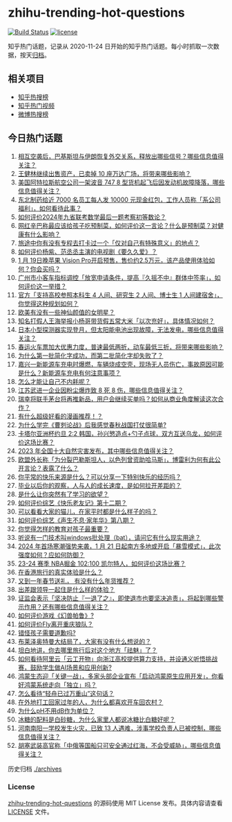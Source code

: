 # zhihu-trending-hot-questions

[![Build Status](https://github.com/justjavac/zhihu-trending-hot-questions/workflows/ci/badge.svg?branch=master)](https://github.com/justjavac/zhihu-trending-hot-questions/actions)
[![license](https://img.shields.io/github/license/justjavac/zhihu-trending-hot-questions)](https://github.com/justjavac/zhihu-trending-hot-questions/blob/master/LICENSE)

知乎热门话题，记录从 2020-11-24
日开始的知乎热门话题。每小时抓取一次数据，按天[归档](./archives)。

## 相关项目

- [知乎热搜榜](https://github.com/justjavac/zhihu-trending-top-search)
- [知乎热门视频](https://github.com/justjavac/zhihu-trending-hot-video)
- [微博热搜榜](https://github.com/justjavac/weibo-trending-hot-search)

## 今日热门话题

<!-- BEGIN -->
<!-- 最后更新时间 Sun Jan 21 2024 01:13:10 GMT+0800 (China Standard Time) -->

1. [相互空袭后，巴基斯坦与伊朗恢复外交关系，释放出哪些信号？哪些信息值得关注？](https://www.zhihu.com/question/640379718)
1. [王健林继续出售资产，已卖掉 10 座万达广场，将带来哪些影响？](https://www.zhihu.com/question/640375219)
1. [美国阿特拉斯航空公司一架波音 747 8 型货机起飞后因发动机故障降落，哪些信息值得关注？](https://www.zhihu.com/question/640243143)
1. [东北制药给近 7000 名员工每人发 10000 元现金红包，工作人员称「系公司福利」，如何看待此事？](https://www.zhihu.com/question/640241833)
1. [如何评价2024年九省联考数学最后一题考察初等数论？](https://www.zhihu.com/question/640280992)
1. [网红辛巴称最应该给孩子吃预制菜，如何评价这一言论？什么是预制菜？对健康有什么影响？](https://www.zhihu.com/question/640407265)
1. [旅途中你有没有专程去打卡过一个「仅对自己有特殊意义」的地点？](https://www.zhihu.com/question/640078878)
1. [如何评价杨紫、范丞丞主演的电视剧《要久久爱》？](https://www.zhihu.com/question/640447972)
1. [1 月 19日晚苹果 Vision Pro开启预售，售价约2.5万元，该产品使用体验如何？你会买吗？](https://www.zhihu.com/question/640322086)
1. [广州市小客车指标调控「放宽申请条件，提高『久摇不中』群体中签率」，如何评价这一举措？](https://www.zhihu.com/question/640252038)
1. [官方「支持高校参照本科生 4 人间、研究生 2 人间、博士生 1 人间建宿舍」，你觉得这种规划如何？](https://www.zhihu.com/question/640181986)
1. [欧美有没有一些神仙颜值的女明星？](https://www.zhihu.com/question/638028802)
1. [知名打假人王海举报小杨哥带货假五常大米「以次充好」，具体情况如何？](https://www.zhihu.com/question/640356946)
1. [日本小型探测器实现登月，但太阳能电池出现故障，无法发电，哪些信息值得关注？](https://www.zhihu.com/question/640356545)
1. [春运火车票加大优惠力度，普速最低两折，动车最低三折，将带来哪些影响？](https://www.zhihu.com/question/640203470)
1. [为什么第一批简化字成功，而第二批简化字却失败了？](https://www.zhihu.com/question/26940415)
1. [嘉兴一新能源车充电时爆燃，车辆烧成空壳，现场无人员伤亡，事故原因可能是什么？新能源车充电有何注意事项？](https://www.zhihu.com/question/640425893)
1. [怎么才能让自己不内耗呢？](https://www.zhihu.com/question/640157006)
1. [江苏武进一企业因粉尘爆炸致 8 死 8 伤，哪些信息值得关注？](https://www.zhihu.com/question/640383620)
1. [瑞幸将联手茅台将再推新品，用户会继续买单吗？如何从商业角度解读这次合作？](https://www.zhihu.com/question/640307717)
1. [有什么超级好看的漫画推荐！？](https://www.zhihu.com/question/355871685)
1. [为什么学完《曹刿论战》后我感觉春秋战国打仗很简单?](https://www.zhihu.com/question/638629725)
1. [卡塔尔亚洲杯约旦 2:2 韩国，孙兴慜造点+勺子点球，双方互送乌龙，如何评价这场比赛？](https://www.zhihu.com/question/640466594)
1. [2023 年全国十大自然灾害发布，其中哪些信息值得关注？](https://www.zhihu.com/question/640370852)
1. [欧盟外长称「为分裂巴勒斯坦人，以色列曾资助哈马斯」，博雷利为何有此公开言论？表露了什么？](https://www.zhihu.com/question/640401954)
1. [你平常的快乐来源是什么？可以分享一下特别快乐的经历吗？](https://www.zhihu.com/question/640365817)
1. [毕业以后你的观察，人与人的成长速度，是如何拉开差距的？](https://www.zhihu.com/question/638891401)
1. [是什么让你突然有了学习的欲望？](https://www.zhihu.com/question/369033564)
1. [如何评价综艺《快乐老友记》第十二期？](https://www.zhihu.com/question/640220565)
1. [可以看看大家的猫儿，在家平时都是什么样子的吗？](https://www.zhihu.com/question/611324104)
1. [如何评价综艺《声生不息·家年华》第八期？](https://www.zhihu.com/question/640373192)
1. [你觉得怎样的教育对孩子最重要？](https://www.zhihu.com/question/606344109)
1. [听说有一门技术叫windows批处理（bat），请问它有什么现实用途？](https://www.zhihu.com/question/333433046)
1. [2024 年首场寒潮强势来袭，1 月 21 日起南方多地或开启「暴雪模式」，此次强度如何？应如何防御？](https://www.zhihu.com/question/640445858)
1. [23-24 赛季 NBA掘金 102:100 凯尔特人，如何评价这场比赛？](https://www.zhihu.com/question/640357098)
1. [在香港旅行的真实体验是什么？](https://www.zhihu.com/question/638918742)
1. [又到一年春节送礼， 有没有什么年货推荐？](https://www.zhihu.com/question/438127656)
1. [出差跟领导一起住是什么样的体验？](https://www.zhihu.com/question/55490206)
1. [证监会表示「坚决防止『一退了之』，即使退市也要坚决追责」，将起到哪些警示作用？还有哪些信息值得关注？](https://www.zhihu.com/question/640259821)
1. [如何评价游戏《幻兽帕鲁》?](https://www.zhihu.com/question/640146006)
1. [如何评价Fly离开重庆狼队？](https://www.zhihu.com/question/640202224)
1. [错怪孩子需要道歉吗?](https://www.zhihu.com/question/639749626)
1. [布莱泽奥特曼大结局了，大家有没有什么想说的？](https://www.zhihu.com/question/640373918)
1. [坦白地讲，你去哪里旅行后对这个地方「祛魅」了？](https://www.zhihu.com/question/640054839)
1. [如何看待阿里云「云工开物」向浙江高校提供算力支持，并设通义听悟挑战赛，鼓励学生做AI场景和应用创新?](https://www.zhihu.com/question/640253252)
1. [鸿蒙生态迎「关键一战」，多家头部企业宣布「启动鸿蒙原生应用开发」，你看好鸿蒙系统走向「独立」吗？](https://www.zhihu.com/question/639562245)
1. [怎么看待“轻舟已过万重山”这句话？](https://www.zhihu.com/question/307317245)
1. [在外地打工回家过年的人，为什么都喜欢开车回农村？](https://www.zhihu.com/question/637665519)
1. [为什么pH不用dB作为单位？](https://www.zhihu.com/question/639579283)
1. [冰糖的配料是白砂糖，为什么家里人都说冰糖比白糖好呢？](https://www.zhihu.com/question/574955927)
1. [河南南阳一学校发生火灾，已致 13 人遇难，涉事学校负责人已被控制，哪些信息值得关注？](https://www.zhihu.com/question/640357959)
1. [胡塞武装高官称「中俄等国船只可安全通过红海，不会受威胁」，哪些信息值得关注？](https://www.zhihu.com/question/640218017)

<!-- END -->

历史归档 [./archives](./archives)

### License

[zhihu-trending-hot-questions](https://github.com/justjavac/zhihu-trending-hot-questions)
的源码使用 MIT License 发布。具体内容请查看 [LICENSE](./LICENSE) 文件。
